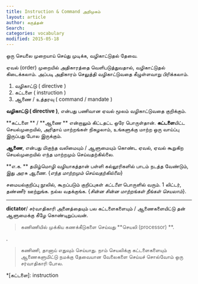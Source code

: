 ```yaml
---
title: Instruction & Command அறிமுகம்
layout: article 
author: கருத்தன்
Search:  
categories: vocabulary
modified: 2015-05-18
---
```

ஒரு செயலை முறையாய் செய்து முடிக்க, வழிகாட்டுதல் தேவை. 

ஏவல் (order) முறையில் அதிகாரத்தை வெளிபடுத்துவதால், வழிகாட்டுதல் கிடைக்கலாம். அப்படி அதிகாரம் செலுத்தி  வழிகாட்டுவதை கீழுள்ளவாறு பிரிக்கலாம்.

 1. வழிகாட்டு ( directive )
 2. கட்டளை  ( instruction )
 3. ஆணை / உத்தரவு ( command / mandate )

**வழிகாட்டு ( directive )**, என்பது பணிவான ஏவல் மூலம் வழிகாட்டுவதை குறிக்கும்.

**கட்டளை ** / **ஆணை ** என்றாலும் கிட்டதட்ட ஒரே பொருள்தான்.
**கட்டளை**யிட்ட செயல்முறையில், அரிதாய் மாற்றங்கள் நிகழலாம், உங்களுக்கு மாற்ற ஒரு வாய்ப்பு இருப்பது போல இருக்கும்.

**ஆணை**,  என்பது மிகுந்த வலிமையும் / ஆளுமையும் கொண்ட ஏவல்,  ஏவல் கூறுகிற செயல்முறையில் எந்த மாற்றமும் செய்வதற்கில்லை.

**எ.க. **
தமிழ்மொழி வழியாகத்தான் பள்ளி கல்லூரிகளில் பாடம் நடத்த வேண்டும், இது அரசு *ஆணை*. {*எந்த மாற்றமும் செய்வதற்கில்லை*}

சமையல்குறிப்பு நூலில், கூறப்படும் குறிப்புகள் *கட்டளை*   பொருளில் வரும்.  1 லிட்டர், தண்ணீர் ஊற்றுங்க. நல்ல வதக்குங்க. 
{*சின்ன சின்ன மாற்றங்கள் நீங்கள் செயலாம்*}.

***
**dictator**/ சர்வாதிகாரி அனைத்தையும் பல கட்டளைகளையும் / ஆணைகளையிட்டு தன் ஆளுமைக்கு கீழே கொண்டிறுப்பவன்.

>கணிணியில் முக்கிய கணக்கீடுகளை செய்வது **செயலி (processor) **. 

.
>கணிணி, தானாய் எதுவும் செய்யாது. நாம் செயலிக்கு கட்டளைகளையும் ஆணைகளுமிட்டு நமக்கு தேவையான வேலைகளை செய்யச் சொல்வோம் ஒரு சர்வாதிகாரி போல.

*[கட்டளை]:  instruction